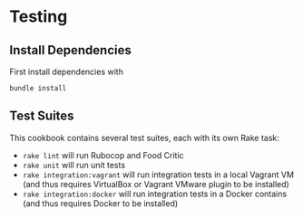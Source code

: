 # Testing

## Install Dependencies

First install dependencies with

    bundle install

## Test Suites

This cookbook contains several test suites, each with its own Rake task:

 * `rake lint` will run Rubocop and Food Critic
 * `rake unit` will run unit tests
 * `rake integration:vagrant` will run integration tests in a local Vagrant VM (and thus requires VirtualBox or Vagrant VMware plugin to be installed)
 * `rake integration:docker` will run integration tests in a Docker contains (and thus requires Docker to be installed)
